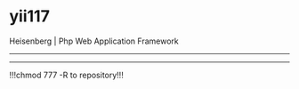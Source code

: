 # yii117
Heisenberg  | Php Web Application Framework

********************************

********************************
!!!chmod 777 -R to repository!!!

